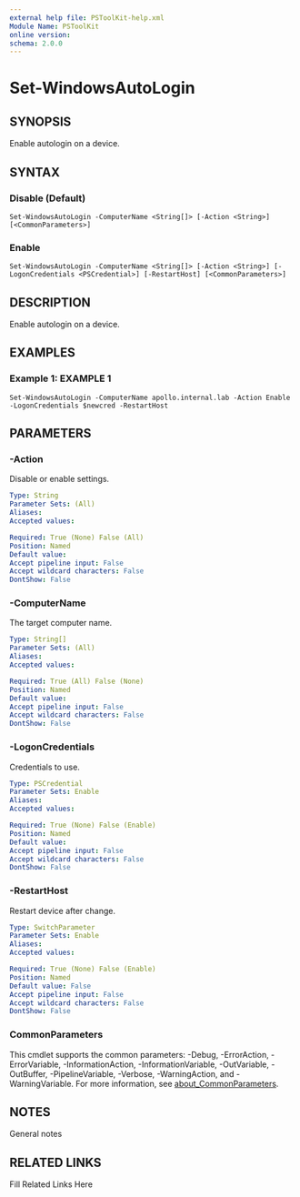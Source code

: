 ```yaml
---
external help file: PSToolKit-help.xml
Module Name: PSToolKit
online version: 
schema: 2.0.0
---
```


# Set-WindowsAutoLogin

## SYNOPSIS

Enable autologin on a device.

## SYNTAX

### Disable (Default)

```
Set-WindowsAutoLogin -ComputerName <String[]> [-Action <String>] [<CommonParameters>]
```

### Enable

```
Set-WindowsAutoLogin -ComputerName <String[]> [-Action <String>] [-LogonCredentials <PSCredential>] [-RestartHost] [<CommonParameters>]
```

## DESCRIPTION

Enable autologin on a device.


## EXAMPLES

### Example 1: EXAMPLE 1

```
Set-WindowsAutoLogin -ComputerName apollo.internal.lab -Action Enable -LogonCredentials $newcred -RestartHost
```








## PARAMETERS

### -Action

Disable or enable settings.

```yaml
Type: String
Parameter Sets: (All)
Aliases: 
Accepted values: 

Required: True (None) False (All)
Position: Named
Default value: 
Accept pipeline input: False
Accept wildcard characters: False
DontShow: False
```

### -ComputerName

The target computer name.

```yaml
Type: String[]
Parameter Sets: (All)
Aliases: 
Accepted values: 

Required: True (All) False (None)
Position: Named
Default value: 
Accept pipeline input: False
Accept wildcard characters: False
DontShow: False
```

### -LogonCredentials

Credentials to use.

```yaml
Type: PSCredential
Parameter Sets: Enable
Aliases: 
Accepted values: 

Required: True (None) False (Enable)
Position: Named
Default value: 
Accept pipeline input: False
Accept wildcard characters: False
DontShow: False
```

### -RestartHost

Restart device after change.

```yaml
Type: SwitchParameter
Parameter Sets: Enable
Aliases: 
Accepted values: 

Required: True (None) False (Enable)
Position: Named
Default value: False
Accept pipeline input: False
Accept wildcard characters: False
DontShow: False
```


### CommonParameters

This cmdlet supports the common parameters: -Debug, -ErrorAction, -ErrorVariable, -InformationAction, -InformationVariable, -OutVariable, -OutBuffer, -PipelineVariable, -Verbose, -WarningAction, and -WarningVariable. For more information, see [about_CommonParameters](http://go.microsoft.com/fwlink/?LinkID=113216).

## NOTES

General notes


## RELATED LINKS

Fill Related Links Here

